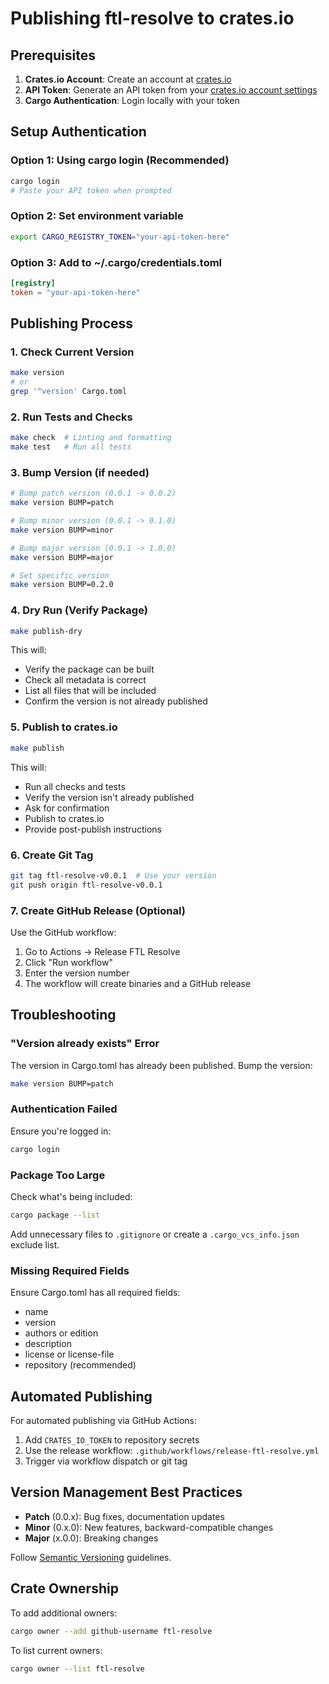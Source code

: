 # Publishing ftl-resolve to crates.io

## Prerequisites

1. **Crates.io Account**: Create an account at [crates.io](https://crates.io)
2. **API Token**: Generate an API token from your [crates.io account settings](https://crates.io/settings/tokens)
3. **Cargo Authentication**: Login locally with your token

## Setup Authentication

### Option 1: Using cargo login (Recommended)
```bash
cargo login
# Paste your API token when prompted
```

### Option 2: Set environment variable
```bash
export CARGO_REGISTRY_TOKEN="your-api-token-here"
```

### Option 3: Add to ~/.cargo/credentials.toml
```toml
[registry]
token = "your-api-token-here"
```

## Publishing Process

### 1. Check Current Version
```bash
make version
# or
grep '^version' Cargo.toml
```

### 2. Run Tests and Checks
```bash
make check  # Linting and formatting
make test   # Run all tests
```

### 3. Bump Version (if needed)
```bash
# Bump patch version (0.0.1 -> 0.0.2)
make version BUMP=patch

# Bump minor version (0.0.1 -> 0.1.0)
make version BUMP=minor

# Bump major version (0.0.1 -> 1.0.0)
make version BUMP=major

# Set specific version
make version BUMP=0.2.0
```

### 4. Dry Run (Verify Package)
```bash
make publish-dry
```

This will:
- Verify the package can be built
- Check all metadata is correct
- List all files that will be included
- Confirm the version is not already published

### 5. Publish to crates.io
```bash
make publish
```

This will:
- Run all checks and tests
- Verify the version isn't already published
- Ask for confirmation
- Publish to crates.io
- Provide post-publish instructions

### 6. Create Git Tag
```bash
git tag ftl-resolve-v0.0.1  # Use your version
git push origin ftl-resolve-v0.0.1
```

### 7. Create GitHub Release (Optional)
Use the GitHub workflow:
1. Go to Actions → Release FTL Resolve
2. Click "Run workflow"
3. Enter the version number
4. The workflow will create binaries and a GitHub release

## Troubleshooting

### "Version already exists" Error
The version in Cargo.toml has already been published. Bump the version:
```bash
make version BUMP=patch
```

### Authentication Failed
Ensure you're logged in:
```bash
cargo login
```

### Package Too Large
Check what's being included:
```bash
cargo package --list
```

Add unnecessary files to `.gitignore` or create a `.cargo_vcs_info.json` exclude list.

### Missing Required Fields
Ensure Cargo.toml has all required fields:
- name
- version
- authors or edition
- description
- license or license-file
- repository (recommended)

## Automated Publishing

For automated publishing via GitHub Actions:
1. Add `CRATES_IO_TOKEN` to repository secrets
2. Use the release workflow: `.github/workflows/release-ftl-resolve.yml`
3. Trigger via workflow dispatch or git tag

## Version Management Best Practices

- **Patch** (0.0.x): Bug fixes, documentation updates
- **Minor** (0.x.0): New features, backward-compatible changes
- **Major** (x.0.0): Breaking changes

Follow [Semantic Versioning](https://semver.org/) guidelines.

## Crate Ownership

To add additional owners:
```bash
cargo owner --add github-username ftl-resolve
```

To list current owners:
```bash
cargo owner --list ftl-resolve
```